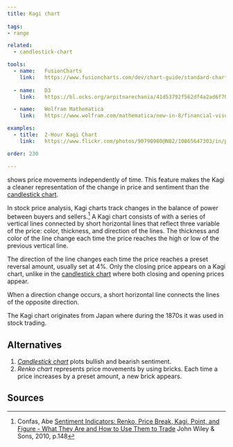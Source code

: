 ```yaml
---
title: Kagi chart
  
tags:
- range

related:
  - candlestick-chart

tools:
  - name:   FusionCharts
    link:   https://www.fusioncharts.com/dev/chart-guide/standard-charts/kagi-chart
    
  - name:   D3
    link:   https://bl.ocks.org/arpitnarechania/41d53792f562df4a2ad6f704ef242af5

  - name:   Wolfram Mathematica
    link:   https://www.wolfram.com/mathematica/new-in-8/financial-visualization/kagichart.html

examples:
  - title:  2-Hour Kagi Chart
    link:   https://www.flickr.com/photos/90790980@N02/10865647303/in/photolist-dRqmZN-hyahoB-9UXxeJ-fMUESf-Smfq2p-dS5PKT

order: 230

---
```


shows price movements independently of time. This feature makes the Kagi a cleaner representation of the change in price and sentiment than the [candlestick chart](/candlestick-chart).

<!--more-->
In stock price analysis, Kagi charts track changes in the balance of power between buyers and sellers.[^confas]
A Kagi chart consists of with a series of vertical lines connected by short horizontal lines that reflect three variable of the price: color, thickness, and direction of the lines. The thickness and color of the line change each time the price reaches the high or low of the previous vertical line.

The direction of the line changes each time the price reaches a preset reversal amount, usually set at 4%. Only the closing price appears on a Kagi chart, unlike in the [candlestick chart](candlestick-chart) where both closing and opening prices appear.

When a direction change occurs, a short horizontal line connects the lines of the opposite direction.

The Kagi chart originates from Japan where during the 1870s it was used in stock trading.

## Alternatives
1. [*Candlestick chart*](candlestick-chart) plots bullish and bearish sentiment.
2. *Renko chart*  represents price movements by using bricks. Each time a price increases by a preset amount, a new brick appears.

## Sources
[^confas]: Confas, Abe [Sentiment Indicators: Renko, Price Break, Kagi, Point, and Figure - What They Are and How to Use Them to Trade](https://books.google.com/books?id=9JZ6U7JZVyQC) John Wiley & Sons, 2010, p.148
